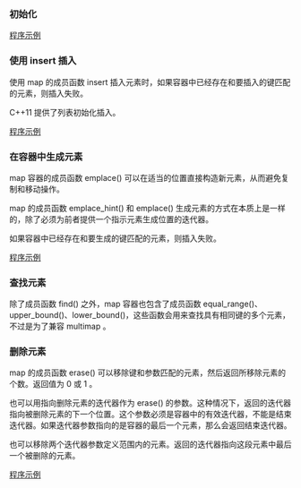 
### 初始化

[程序示例](12_Map/01_initialize.cpp)


### 使用 insert 插入

使用 map 的成员函数 insert 插入元素时，如果容器中已经存在和要插入的键匹配的元素，则插入失败。 

C++11 提供了列表初始化插入。

[程序示例](12_Map/02_insert.cpp)


### 在容器中生成元素

map 容器的成员函数 emplace() 可以在适当的位置直接构造新元素，从而避免复制和移动操作。

map 的成员函数 emplace_hint() 和 emplace() 生成元素的方式在本质上是一样的，除了必须为前者提供一个指示元素生成位置的迭代器。

如果容器中已经存在和要生成的键匹配的元素，则插入失败。

[程序示例](12_Map/03_emplace.cpp)


### 查找元素

除了成员函数 find() 之外，map 容器也包含了成员函数 equal_range()、upper_bound()、lower_bound()，这些函数会用来查找具有相同键的多个元素，不过是为了兼容 multimap 。


### 删除元素

map 的成员函数 erase() 可以移除键和参数匹配的元素，然后返回所移除元素的个数。返回值为 0 或 1 。

也可以用指向删除元素的迭代器作为 erase() 的参数。这种情况下，返回的迭代器指向被删除元素的下一个位置。这个参数必须是容器中的有效迭代器，不能是结束迭代器。如果迭代器参数指向的是容器的最后一个元素，那么会返回结束迭代器。

也可以移除两个迭代器参数定义范围内的元素。返回的迭代器指向这段元素中最后一个被删除的元素。

[程序示例](12_Map/04_erase.cpp)
